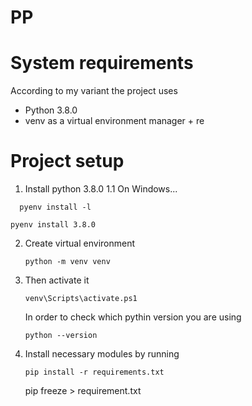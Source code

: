 # PP
# System requirements

According to my variant the project uses
- Python 3.8.0
- venv as a virtual environment manager + re

# Project setup

1. Install python 3.8.0 
1.1 On Windows...
 ```
   pyenv install -l
 ```
    pyenv install 3.8.0
   
2. Create virtual environment 
    ```
   python -m venv venv
   ```
3. Then activate it
   ```
   venv\Scripts\activate.ps1
   ```
   In order to check which pythin version you are using 
   ```
   python --version
   ```
4. Install necessary modules by running 
   ```
   pip install -r requirements.txt
   ```
    pip freeze > requirement.txt